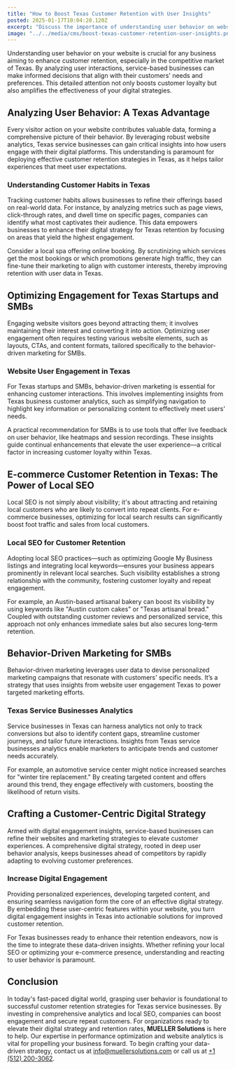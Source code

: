 ```yaml
---
title: "How to Boost Texas Customer Retention with User Insights"
posted: 2025-01-17T10:04:20.120Z
excerpt: "Discuss the importance of understanding user behavior on websites and how analyzing this data can help Texas service businesses enhance customer retention strategies."
image: "../../media/cms/boost-texas-customer-retention-user-insights.png"
---
```


Understanding user behavior on your website is crucial for any business aiming to enhance customer retention, especially in the competitive market of Texas. By analyzing user interactions, service-based businesses can make informed decisions that align with their customers' needs and preferences. This detailed attention not only boosts customer loyalty but also amplifies the effectiveness of your digital strategies.

## Analyzing User Behavior: A Texas Advantage

Every visitor action on your website contributes valuable data, forming a comprehensive picture of their behavior. By leveraging robust website analytics, Texas service businesses can gain critical insights into how users engage with their digital platforms. This understanding is paramount for deploying effective customer retention strategies in Texas, as it helps tailor experiences that meet user expectations.

### Understanding Customer Habits in Texas

Tracking customer habits allows businesses to refine their offerings based on real-world data. For instance, by analyzing metrics such as page views, click-through rates, and dwell time on specific pages, companies can identify what most captivates their audience. This data empowers businesses to enhance their digital strategy for Texas retention by focusing on areas that yield the highest engagement.

Consider a local spa offering online booking. By scrutinizing which services get the most bookings or which promotions generate high traffic, they can fine-tune their marketing to align with customer interests, thereby improving retention with user data in Texas.

## Optimizing Engagement for Texas Startups and SMBs

Engaging website visitors goes beyond attracting them; it involves maintaining their interest and converting it into action. Optimizing user engagement often requires testing various website elements, such as layouts, CTAs, and content formats, tailored specifically to the behavior-driven marketing for SMBs.

### Website User Engagement in Texas

For Texas startups and SMBs, behavior-driven marketing is essential for enhancing customer interactions. This involves implementing insights from Texas business customer analytics, such as simplifying navigation to highlight key information or personalizing content to effectively meet users' needs.

A practical recommendation for SMBs is to use tools that offer live feedback on user behavior, like heatmaps and session recordings. These insights guide continual enhancements that elevate the user experience—a critical factor in increasing customer loyalty within Texas.

## E-commerce Customer Retention in Texas: The Power of Local SEO

Local SEO is not simply about visibility; it's about attracting and retaining local customers who are likely to convert into repeat clients. For e-commerce businesses, optimizing for local search results can significantly boost foot traffic and sales from local customers.

### Local SEO for Customer Retention

Adopting local SEO practices—such as optimizing Google My Business listings and integrating local keywords—ensures your business appears prominently in relevant local searches. Such visibility establishes a strong relationship with the community, fostering customer loyalty and repeat engagement.

For example, an Austin-based artisanal bakery can boost its visibility by using keywords like "Austin custom cakes" or "Texas artisanal bread." Coupled with outstanding customer reviews and personalized service, this approach not only enhances immediate sales but also secures long-term retention.

## Behavior-Driven Marketing for SMBs

Behavior-driven marketing leverages user data to devise personalized marketing campaigns that resonate with customers' specific needs. It’s a strategy that uses insights from website user engagement Texas to power targeted marketing efforts.

### Texas Service Businesses Analytics

Service businesses in Texas can harness analytics not only to track conversions but also to identify content gaps, streamline customer journeys, and tailor future interactions. Insights from Texas service businesses analytics enable marketers to anticipate trends and customer needs accurately.

For example, an automotive service center might notice increased searches for "winter tire replacement." By creating targeted content and offers around this trend, they engage effectively with customers, boosting the likelihood of return visits.

## Crafting a Customer-Centric Digital Strategy

Armed with digital engagement insights, service-based businesses can refine their websites and marketing strategies to elevate customer experiences. A comprehensive digital strategy, rooted in deep user behavior analysis, keeps businesses ahead of competitors by rapidly adapting to evolving customer preferences.

### Increase Digital Engagement

Providing personalized experiences, developing targeted content, and ensuring seamless navigation form the core of an effective digital strategy. By embedding these user-centric features within your website, you turn digital engagement insights in Texas into actionable solutions for improved customer retention.

For Texas businesses ready to enhance their retention endeavors, now is the time to integrate these data-driven insights. Whether refining your local SEO or optimizing your e-commerce presence, understanding and reacting to user behavior is paramount.

## Conclusion

In today's fast-paced digital world, grasping user behavior is foundational to successful customer retention strategies for Texas service businesses. By investing in comprehensive analytics and local SEO, companies can boost engagement and secure repeat customers. For organizations ready to elevate their digital strategy and retention rates, **MUELLER Solutions** is here to help. Our expertise in performance optimization and website analytics is vital for propelling your business forward. To begin crafting your data-driven strategy, contact us at [info@muellersolutions.com](mailto:info@muellersolutions.com) or call us at [+1 (512) 200-3062](tel:+15122003062).